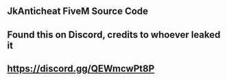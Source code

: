 JkAnticheat FiveM Source Code
---------------------
Found this on Discord, credits to whoever leaked it
---------------------
https://discord.gg/QEWmcwPt8P
---------------------
